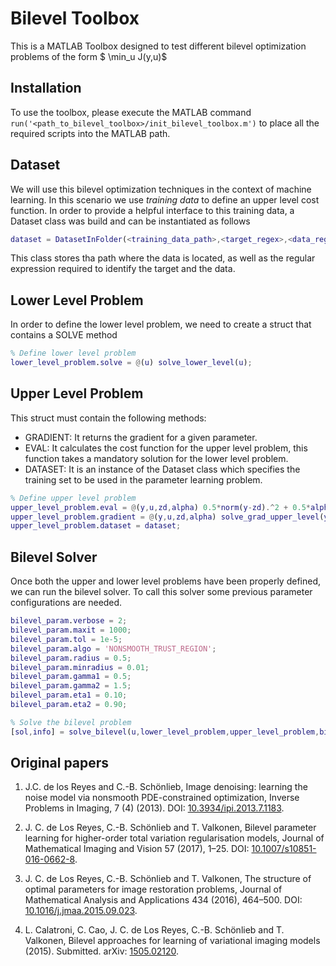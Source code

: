 # Bilevel Toolbox
This is a MATLAB Toolbox designed to test different bilevel optimization problems of the form $ \min_u J(y,u)$

## Installation
To use the toolbox, please execute the MATLAB command `run('<path_to_bilevel_toolbox>/init_bilevel_toolbox.m')` to place all the required scripts into the MATLAB path.

## Dataset
We will use this bilevel optimization techniques in the context of machine learning. In this scenario we use *training data* to define an upper level cost function. In order to provide a helpful interface to this training data, a Dataset class was build and can be instantiated as follows
```matlab
dataset = DatasetInFolder(<training_data_path>,<target_regex>,<data_regex>)
```
This class stores tha path where the data is located, as well as the regular expression required to identify the target and the data.

## Lower Level Problem
In order to define the lower level problem, we need to create a struct that contains a SOLVE method
```matlab
% Define lower level problem
lower_level_problem.solve = @(u) solve_lower_level(u);
```

## Upper Level Problem
This struct must contain the following methods:
* GRADIENT: It returns the gradient for a given parameter.
* EVAL: It calculates the cost function for the upper level problem, this function takes a mandatory solution for the lower level problem.
* DATASET: It is an instance of the Dataset class which specifies the training set to be used in the parameter learning problem.

```matlab
% Define upper level problem
upper_level_problem.eval = @(y,u,zd,alpha) 0.5*norm(y-zd).^2 + 0.5*alpha*norm(u).^2;
upper_level_problem.gradient = @(y,u,zd,alpha) solve_grad_upper_level(y,u,zd,alpha);
upper_level_problem.dataset = dataset;
```

## Bilevel Solver
Once both the upper and lower level problems have been properly defined, we can run the bilevel solver. To call this solver some previous parameter configurations are needed.

```matlab
bilevel_param.verbose = 2;
bilevel_param.maxit = 1000;
bilevel_param.tol = 1e-5;
bilevel_param.algo = 'NONSMOOTH_TRUST_REGION';
bilevel_param.radius = 0.5;
bilevel_param.minradius = 0.01;
bilevel_param.gamma1 = 0.5;
bilevel_param.gamma2 = 1.5;
bilevel_param.eta1 = 0.10;
bilevel_param.eta2 = 0.90;

% Solve the bilevel problem
[sol,info] = solve_bilevel(u,lower_level_problem,upper_level_problem,bilevel_param);
```

## Original papers

  1. J.C. de los Reyes and C.-B. Schönlieb, Image denoising: learning the noise model via nonsmooth PDE-constrained optimization, Inverse Problems in Imaging, 7 (4) (2013).
  DOI: [10.3934/ipi.2013.7.1183](http://dx.doi.org/10.3934/ipi.2013.7.1183).

  2. J. C. de Los Reyes, C.-B. Schönlieb and T. Valkonen, Bilevel parameter learning for higher-order total variation regularisation models, Journal of Mathematical Imaging and Vision 57 (2017), 1–25.
  DOI: [10.1007/s10851-016-0662-8](http://dx.doi.org/10.1007/s10851-016-0662-8).

  3. J. C. de Los Reyes, C.-B. Schönlieb and T. Valkonen, The structure of optimal parameters for image restoration problems, Journal of Mathematical Analysis and Applications 434 (2016), 464–500.
  DOI: [10.1016/j.jmaa.2015.09.023](http://dx.doi.org/10.1016/j.jmaa.2015.09.023).

  4. L. Calatroni, C. Cao, J. C. de Los Reyes, C.-B. Schönlieb and T. Valkonen, Bilevel approaches for learning of variational imaging models (2015). Submitted.
  arXiv: [1505.02120](http://arxiv.org/abs/1505.02120).
